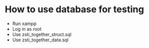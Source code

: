 # How to use database for testing

- Run xampp
- Log in as root
- Use zsti_together_struct.sql
- Use zsti_together_data.sql